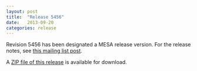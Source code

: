 ```yaml
---
layout: post
title:  "Release 5456"
date:   2013-09-20
categories: release
---
```


Revision 5456 has been designated a MESA release version.  For the
release notes, see [this mailing list post][notes].

[notes]:http://sourceforge.net/p/mesa/mailman/message/31428288/



A [ZIP file of this release][zip] is available for download.

[zip]:http://sourceforge.net/projects/mesa/files/releases/mesa-r5456.zip/download

